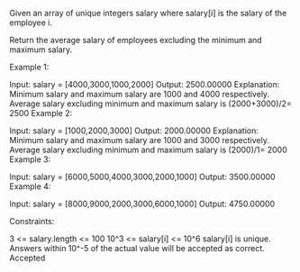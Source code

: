Given an array of unique integers salary where salary[i] is the salary of the employee i.

Return the average salary of employees excluding the minimum and maximum salary.

 

Example 1:

Input: salary = [4000,3000,1000,2000]
Output: 2500.00000
Explanation: Minimum salary and maximum salary are 1000 and 4000 respectively.
Average salary excluding minimum and maximum salary is (2000+3000)/2= 2500
Example 2:

Input: salary = [1000,2000,3000]
Output: 2000.00000
Explanation: Minimum salary and maximum salary are 1000 and 3000 respectively.
Average salary excluding minimum and maximum salary is (2000)/1= 2000
Example 3:

Input: salary = [6000,5000,4000,3000,2000,1000]
Output: 3500.00000
Example 4:

Input: salary = [8000,9000,2000,3000,6000,1000]
Output: 4750.00000
 

Constraints:

3 <= salary.length <= 100
10^3 <= salary[i] <= 10^6
salary[i] is unique.
Answers within 10^-5 of the actual value will be accepted as correct.
Accepted
